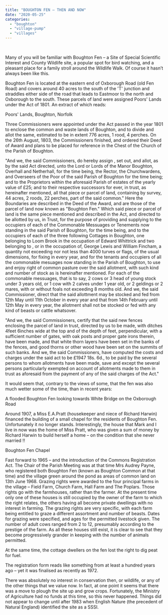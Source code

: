 ```yaml
---
title: "BOUGHTON FEN – THEN AND NOW"
date: "2020-05-25"
categories: 
  - "boughton"
  - "village-pump"
  - "villages"
---
```


 

Many of you will be familiar with Boughton Fen – a Site of Special Scientific Interest and County Wildlife site, a popular spot for bird watching, and a pleasant place for a family stroll around the Wildlife Walk. Of course it hasn’t always been like this.

Boughton Fen is located at the eastern end of Oxborough Road (old Fen Road) and covers around 40 acres to the south of the 'T' junction and straddles either side of the road that leads to Eastmoor to the north and Oxborough to the south. These parcels of land were assigned Poors' Lands under the Act of 1801. An extract of which reads:

Poors' Lands, Boughton, Norfolk

Three Commissioners were appointed under the Act passed in the year 1801 to enclose the common and waste lands of Boughton, and to divide and allot the same, estimated to be in extent 776 acres, 1 rood, 4 perches. On the 26th August, 1803, the Commissioners finished, and ordered their Deed of Award and plans to be placed for reference in the Chest of the Church of the Parish of Boughton.

"And we, the said Commissioners, do hereby assign , set out, and allot, as by the said Act directed, unto the Lord or Lords of the Manor Boughton, Overhall and Netherhall, for the time being, the Rector, the Churchwardens, and Overseers of the Poor of the said Parish of Boughton for the time being; and to the Proprietors within the aforesaid Parish of estates of the yearly value of £25; and to their respective successors for ever, in trust, as hereinafter mentioned, all that piece or parcel of land, containing by survey, 44 acres, 2 roods, 22 perches, part of the said common." Here the Boundaries are described in the Deed of the Award, and are those of the parcel of land now known as "Boughton Fen." Which said piece or parcel of land is the same piece mentioned and described in the Act, and directed to be allotted by us, in Trust, for the purpose of providing and supplying to the occupiers of each of the Commonable Messuages or Tenements now standing in the said Parish of Boughton, for the time being, and to the occupiers of each of the three following Cottages in Boughton, one belonging to Loom Brook in the occupation of Edward Whittrick and two belonging to , or in the occupation of, George Lewis and William Fincham, a quantity not exceeding nor not less than 4000 turves or flags, of the usual dimensions, for fixing in every year, and for the tenants and occupiers of all the commonable mesuages now standing in the Parish of Boughton, to use and enjoy right of common pasture over the said allotment, with such kind and number of stock as is hereinafter mentioned. For each of the commonable messuages, that is to say, 2 cows or 3 head of young stock under 3 years old, or 1 cow with 2 calves under 1 year old, or 2 geldings or 2 mares, with or without foals not exceeding 8 months old. And we, the said Commissioner, direct that the said allottment may be stocked and fed from 12th May until 11th October in every year and that from 14th February until 12th May in every year, the allotment shall not be stocked or fed with any kind of beasts or cattle whatsover.

"And we, the said Commissioners, certify that the said new fences enclosing the parcel of land in trust, directed by us to be made, with ditches 4feet 6inches wide at the top and of the depth of feet, perpendicular, with a sufficient number of gates, with oak posts and proper gate irons therein, have been made, and that white thorn layers have been set in the banks of the fences, and good thorns or other wood have been set on the summits of such banks. And we, the said Commissioners, have computed the costs and charges under the said act to be £1947 18s. 6d., to be paid by the several persons to whom allotments have been made, save and except the several persons particularly exempted on account of allotments made to them in trust as aforesaid from the payment of any of the said charges of the Act."

It would seem that, contrary to the views of some, that the fen was also much wetter some of the time, than in recent years:

A flooded Boughton Fen looking towards White Bridge on the Oxborough Road

Around 1907, a Miss E.A.Pratt (housekeeper and niece of Richard Harwin) financed the building of a small chapel for the residents of Boughton Fen. Unfortunately it no longer stands. Interestingly, the house that Mark and I live in now was the home of Miss Pratt, who was given a sum of money by Richard Harwin to build herself a home – on the condition that she never married !!

Boughton Fen Chapel

Fast forward to 1965 – and the introduction of the Commons Registration Act. The Chair of the Parish Meeting was at that time Mrs Audrey Payne, who registered both Boughton Fen (known as Boughton Common at that time) and the village green around the pond as areas of common land on 13th June 1968. Grazing rights were awarded to the four principal farms in the village – Field Farm, Church Farm, Hall Farm and The Poplars. Those rights go with the farmhouses, rather than the farmer. At the present time only one of these houses is still occupied by the owner of the farm to which the right relates, the others having all become private dwellings with no interest in farming. The grazing rights are very specific, with each farm being entitled to graze a different assortment and number of beasts. Dates for grazing were specified, and ages for the permitted livestock given. The number of adult cows ranged from 2 to 12, presumably according to the prestige of the farm. As all these houses still exist, it is clear to see that they become progressively grander in keeping with the number of animals permitted.

At the same time, the cottage dwellers on the fen lost the right to dig peat for fuel.

The registration form reads like something from at least a hundred years ago – yet it was finalised as recently as 1972.

There was absolutely no interest in conservation then, or wildlife, or any of the other things that we value now. In fact, at one point it seems that there was a move to plough the site up and grow crops. Fortunately, the Ministry of Agriculture had no funds at this time, so this never happened. Things did not appear to change until after 1983 when English Nature (the precedent of Natural England) identified the site as a SSSI.
